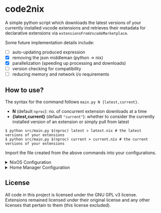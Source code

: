 # code2nix
A simple python script which downloads the latest versions of your currently installed vscode extensions and retrieves their metadata for declarative extensions via `extensionsFromVscodeMarketplace`.

Some future implementation details include:
- [ ] auto-updating produced expression
- [x] removing the json middleman (python -> nix)
- [x] parallelization (speeding up processing and downloads)
- [ ] version checking for compatibility
- [ ] reducing memory and network i/o requirements

## How to use?
The syntax for the command follows `main.py N {latest,current}`.

- **N** (default `nproc`): no. of concurrent extension downloads at a time
- **{latest,current}** (default `"current"`): whether to consider the currently installed version of an extension or simply pull from latest

```console
$ python src/main.py $(nproc) latest > latest.nix # the latest versions of your extensions
$ python src/main.py $(nproc) current > current.nix # the current versions of your extensions
```

Import the file created from the above commands into your configurations.
<details>
    <summary>NixOS Configuration</summary>
    <br />
    <div class="highlight highlight-source-nix">
        <pre>
# configuration.nix
{ config, lib, pkgs, ... }: {
    environment.systemPackages = with pkgs; [
        (vscode-with-extensions.override {
           vscodeExtensions = pkgs.vscode-utils.extensionsFromVscodeMarketplace (import ./ext.nix);
        })
    ];
}
        </pre>
    </div>
</details>
<details>
    <summary>Home Manager Configuration</summary>
    <br />
    <div class="highlight highlight-source-nix">
        <pre>
# home.nix
{ config, lib, pkgs, ... }: {
    programs.vscode.enable = true;
    programs.vscode.extensions = pkgs.vscode-utils.extensionsFromVscodeMarketplace (import ./ext.nix);
}
        </pre>
    </div>
</details>


## License
All code in this project is licensed under the GNU GPL v3 license. Extensions remained licensed under their original license and any other licenses that pertain to them (this license excluded).